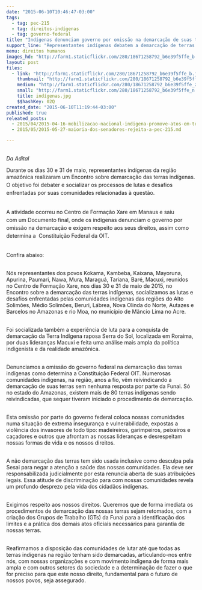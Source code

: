 ```yaml
---
date: "2015-06-10T10:46:47-03:00"
tags:
  - tag: pec-215
  - tag: direitos-indígenas
  - tag: governo-federal
title: "Indígenas denunciam governo por omissão na demarcação de suas terras "
support_line: "Representantes indígenas debatem a demarcação de terras e constroem documento exigindo respeito aos seus direitos, assim como determina a  Constituição Federal da OIT."
menu: direitos humanos
images_hd: "http://farm1.staticflickr.com/280/18671258792_b6e39f5ffe_b.jpg"
layout: post
files:
  - link: "http://farm1.staticflickr.com/280/18671258792_b6e39f5ffe_b.jpg"
    thumbnail: "http://farm1.staticflickr.com/280/18671258792_b6e39f5ffe_t.jpg"
    medium: "http://farm1.staticflickr.com/280/18671258792_b6e39f5ffe_z.jpg"
    small: "http://farm1.staticflickr.com/280/18671258792_b6e39f5ffe_n.jpg"
    title: indígenas.jpg
    $$hashKey: 02Q
created_date: "2015-06-10T11:19:44-03:00"
published: true
releated_posts:
  - 2015/04/2015-04-16-mobilizacao-nacional-indigena-promove-atos-em-todo-o-pais.md
  - 2015/05/2015-05-27-maioria-dos-senadores-rejeita-a-pec-215.md

---
```

<p><br />
<em>Da Adital</em></p>

<p>Durante os dias 30 e 31 de maio, representantes ind&iacute;genas&nbsp;da regi&atilde;o amaz&ocirc;nica realizaram um&nbsp;<span style="line-height: 20.7999992370605px;">Encontro sobre demarca&ccedil;&atilde;o das terras ind&iacute;genas. O objetivo foi&nbsp;</span>debater <span style="line-height: 20.7999992370605px;">e&nbsp;socializar os processos de&nbsp;lutas e desafios enfrentadas por suas&nbsp;comunidades relacionadas &agrave; quest&atilde;o.</span></p>

<p><br />
<span style="line-height: 20.7999992370605px;">A atividade&nbsp;ocorreu no Centro de Forma&ccedil;&atilde;o Xare em Manaus e saiu com&nbsp;um&nbsp;Documento final, onde os ind&iacute;genas&nbsp;denunciam&nbsp;</span>o governo por omiss&atilde;o&nbsp;na demarca&ccedil;&atilde;o <span style="line-height: 20.7999992370605px;">e exigem&nbsp;respeito aos seus direitos, assim como determina a &nbsp;Constitui&ccedil;&atilde;o Federal da OIT.&nbsp;</span></p>

<p><br />
Confira abaixo:&nbsp;</p>

<p><br />
N&oacute;s representantes dos povos Kokama, Kambeba, Kaixana, Mayoruna, Apurina, Paumari, Nawa, Mura, Maragu&aacute;, Tariana, Bar&eacute;, Macuxi, reunidos no Centro de Forma&ccedil;&atilde;o Xare, nos dias 30 e 31 de maio de 2015, no Encontro sobre a demarca&ccedil;&atilde;o das terras ind&iacute;genas, socializamos as lutas e desafios enfrentadas pelas comunidades ind&iacute;genas das regi&otilde;es do Alto Solim&otilde;es, M&eacute;dio Solim&otilde;es, Beruri, L&aacute;brea, Nova Olinda do Norte, Autazes e Barcelos no Amazonas e rio Moa, no munic&iacute;pio de M&acirc;ncio Lima no Acre.</p>

<p><br />
Foi socializada tamb&eacute;m a experi&ecirc;ncia de luta para a conquista de demarca&ccedil;&atilde;o da Terra Ind&iacute;gena raposa Serra do Sol, localizada em Roraima, por duas lideran&ccedil;as Macuxi e feita uma an&aacute;lise mais ampla da pol&iacute;tica indigenista e da realidade amaz&ocirc;nica.</p>

<p><br />
Denunciamos a omiss&atilde;o do governo federal na demarca&ccedil;&atilde;o das terras ind&iacute;genas como determina a Constitui&ccedil;&atilde;o Federal OIT. Numerosas comunidades ind&iacute;genas, na regi&atilde;o, anos a fio, v&ecirc;m reivindicando a demarca&ccedil;&atilde;o de suas terras sem nenhuma resposta por parte da Funai. S&oacute; no estado do Amazonas, existem mais de 80 terras ind&iacute;genas sendo reivindicadas, que sequer tiveram iniciado o procedimento de demarca&ccedil;&atilde;o.</p>

<p><br />
Esta omiss&atilde;o por parte do governo federal coloca nossas comunidades numa situa&ccedil;&atilde;o de extrema inseguran&ccedil;a e vulnerabilidade, expostas a viol&ecirc;ncia dos invasores de todo tipo: madeireiros, garimpeiros, peixeiros e ca&ccedil;adores e outros que afrontam as nossas lideran&ccedil;as e desrespeitam nossas formas de vida e os nossos direitos.</p>

<p><br />
A n&atilde;o demarca&ccedil;&atilde;o das terras tem sido usada inclusive como desculpa pela Sesai para negar a aten&ccedil;&atilde;o a sa&uacute;de das nossas comunidades. Ela deve ser responsabilizada judicialmente por esta renuncia aberta de suas atribui&ccedil;&otilde;es legais. Essa atitude de discrimina&ccedil;&atilde;o para com nossas comunidades revela um profundo desprezo pela vida dos cidad&atilde;os ind&iacute;genas.</p>

<p><br />
Exigimos respeito aos nossos direitos. Queremos que de forma imediata os procedimentos de demarca&ccedil;&atilde;o das nossas terras sejam retomados, com a cria&ccedil;&atilde;o dos Grupos de Trabalho (GTs) da Funai para a identifica&ccedil;&atilde;o dos limites e a pr&aacute;tica dos demais atos oficiais necess&aacute;rios para garantia de nossas terras.</p>

<p><br />
Reafirmamos a disposi&ccedil;&atilde;o das comunidades de lutar at&eacute; que todas as terras ind&iacute;genas na regi&atilde;o tenham sido demarcadas, articulando-nos entre n&oacute;s, com nossas organiza&ccedil;&otilde;es e com movimento ind&iacute;gena de forma mais ampla e com outros setores da sociedade e a determina&ccedil;&atilde;o de fazer o que for preciso para que este nosso direito, fundamental para o futuro de nossos povos, seja assegurado.</p>
